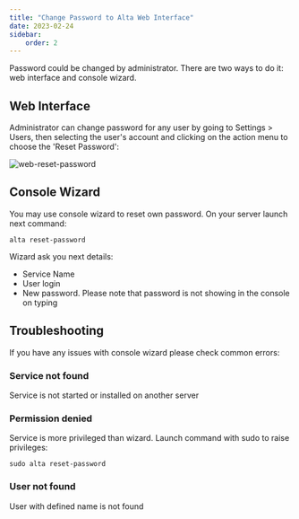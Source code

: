 ```yaml
---
title: "Change Password to Alta Web Interface"
date: 2023-02-24
sidebar:
    order: 2
---
```


Password could be changed by administrator. There are two ways to do it: web interface and console wizard.

## Web Interface

Administrator can change password for any user by going to Settings > Users, then selecting the user's account and clicking on the action menu to choose the 'Reset Password':

![web-reset-password](https://cdn.cesbo.com/help/alta/admin-guide/change-password/user-password.png)

## Console Wizard

You may use console wizard to reset own password. On your server launch next command:

```
alta reset-password
```

Wizard ask you next details:

- Service Name
- User login
- New password. Please note that password is not showing in the console on typing

## Troubleshooting

If you have any issues with console wizard please check common errors:

### Service not found

Service is not started or installed on another server

### Permission denied

Service is more privileged than wizard. Launch command with sudo to raise privileges:

```
sudo alta reset-password
```

### User not found

User with defined name is not found
